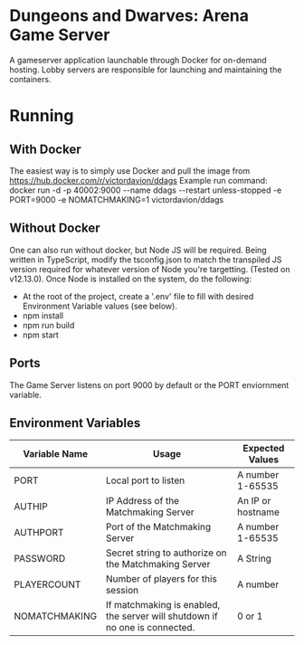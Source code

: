 # Dungeons and Dwarves: Arena Game Server

A gameserver application launchable through Docker for on-demand hosting. Lobby servers are responsible for launching and maintaining the containers.

# Running
## With Docker
The easiest way is to simply use Docker and pull the image from https://hub.docker.com/r/victordavion/ddags
Example run command:
docker run -d -p 40002:9000 --name ddags --restart unless-stopped -e PORT=9000 -e NOMATCHMAKING=1 victordavion/ddags
## Without Docker
One can also run without docker, but Node JS will be required. Being written in TypeScript, modify the tsconfig.json to match the transpiled JS version required for whatever version of Node you're targetting. (Tested on v12.13.0). Once Node is installed on the system, do the following:
* At the root of the project, create a '.env' file to fill with desired Environment Variable values (see below).
* npm install
* npm run build
* npm start

## Ports
The Game Server listens on port 9000 by default or the PORT enviornment variable.

## Environment Variables
| Variable Name | Usage | Expected Values |
| --- | --- | --- |
| PORT | Local port to listen | A number 1-65535 |
| AUTHIP | IP Address of the Matchmaking Server | An IP or hostname |
| AUTHPORT | Port of the Matchmaking Server | A number 1-65535 |
| PASSWORD | Secret string to authorize on the Matchmaking Server | A String |
| PLAYERCOUNT | Number of players for this session | A number |
| NOMATCHMAKING | If matchmaking is enabled, the server will shutdown if no one is connected. | 0 or 1 |
